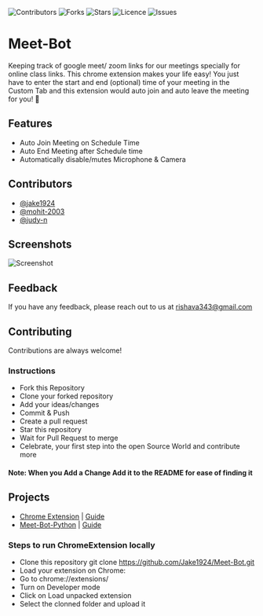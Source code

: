 
![Contributors](https://img.shields.io/github/contributors/Jake1924/Meet-Bot?logoColor=05B2DF&style=plastic)
![Forks](https://img.shields.io/github/forks/Jake1924/Meet-Bot?logoColor=05B2DC&style=plastic)
![Stars](https://img.shields.io/github/stars/Jake1924/Meet-Bot?logoColor=F7E933&style=plastic)
![Licence](https://img.shields.io/github/license/Jake1924/Meet-Bot?logoColor=310A31&style=plastic)
![Issues](https://img.shields.io/github/issues/Jake1924/Meet-Bot?logoColor=B3001B&style=plastic)

# Meet-Bot

 Keeping track of google meet/ zoom links for our meetings specially for online class links. This chrome extension makes your life easy! You just have to enter the start and end (optional) time of your meeting in the Custom Tab and this extension would auto join and auto leave the meeting for you! 🚀

## Features

- Auto Join Meeting on Schedule Time
- Auto End Meeting after Schedule time
- Automatically disable/mutes Microphone & Camera


## Contributors

- [@jake1924](https://github.com/Jake1924)
- [@mohit-2003](https://github.com/mohit-2003) 
- [@judy-n](https://github.com/judy-n) 

## Screenshots

![Screenshot](images/get_started128.png)


## Feedback

If you have any feedback, please reach out to us at rishava343@gmail.com


## Contributing

Contributions are always welcome!

### Instructions

- Fork this Repository
- Clone your forked repository
- Add your ideas/changes
- Commit & Push
- Create a pull request
- Star this repository
- Wait for Pull Request to merge
- Celebrate, your first step into the open Source World and contribute more

#### Note: When you Add a Change Add it to the README for ease of finding it

## Projects
- [Chrome Extension](https://github.com/Jake1924/Meet-Bot/tree/master/ChromeExtension) | [ Guide ](https://github.com/Jake1924/Meet-Bot#steps-to-run-locally)
- [Meet-Bot-Python](https://github.com/Jake1924/Meet-Bot/tree/master/Meet-Bot-Py) | [ Guide ](https://github.com/Jake1924/Meet-Bot/blob/master/Meet-Bot-Py/Readme.md)

### Steps to run ChromeExtension locally

- Clone this repository git clone https://github.com/Jake1924/Meet-Bot.git
- Load your extension on Chrome:
- Go to chrome://extensions/
- Turn on Developer mode
- Click on Load unpacked extension
- Select the clonned folder and upload it
